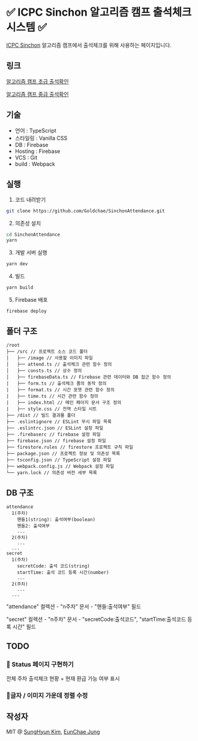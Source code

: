 # **✅ ICPC Sinchon 알고리즘 캠프 출석체크 시스템 ✅**

[ICPC Sinchon](https://icpc-sinchon.io/) 알고리즘 캠프에서 출석체크를 위해 사용하는 페이지입니다.

## 링크

[알고리즘 캠프 초급 출석확인](https://sinchonattendance.web.app)

[알고리즘 캠프 중급 출석확인](https://sinchonattendanceadvanced.web.app)

## 기술

- 언어 : TypeScript
- 스타일링 : Vanilla CSS
- DB : Firebase
- Hosting : Firebase
- VCS : Git
- build : Webpack

## 실행

1. 코드 내려받기

```bash
git clone https://github.com/Goldchae/SinchonAttendance.git
```

2. 의존성 설치

```bash
cd SinchonAttendance
yarn
```

3. 개발 서버 실행

```bash
yarn dev
```

4. 빌드

```bash
yarn build
```

5. Firebase 배포

```bash
firebase deploy
```

## 폴더 구조

```
/root
├── /src // 프로젝트 소스 코드 폴더
│   ├── /image // 사용할 이미지 파일
│   ├── attend.ts // 출석체크 관련 함수 정의
│   ├── consts.ts // 상수 정의
│   ├── firebaseData.ts // Firebase 관련 데이터와 DB 접근 함수 정의
|   ├── form.ts // 출석체크 폼의 동작 정의
|   ├── format.ts // 시간 포맷 관련 함수 정의
|   ├── time.ts // 시간 관련 함수 정의
|   ├── index.html // 메인 페이지 문서 구조 정의
|   ├── style.css // 전역 스타일 시트
├── /dist // 빌드 결과물 폴더
├── .eslintignore // ESLint 무시 파일 목록
├── .eslintrc.json // ESLint 설정 파일
├── .firebaserc // firebase 설정 파일
├── firebase.json // firebase 설정 파일
├── firestore.rules // firestore 프로젝트 규칙 파일
├── package.json // 프로젝트 정보 및 의존성 목록
├── tsconfig.json // TypeScript 설정 파일
├── webpack.config.js // Webpack 설정 파일
└── yarn.lock // 의존성 버전 세부 목록
```

## DB 구조

```
attendance
  1(주차)
    핸들1(string): 출석여부(boolean)
    핸들2: 출석여부
    ...
  2(주차)
    ...
  ...
secret
  1(주차)
    secretCode: 출석 코드(string)
    startTime: 출석 코드 등록 시간(number)
    ...
  2(주차)
    ...
  ...
```

"attendance" 컬렉션 - "n주차" 문서 - "핸들:출석여부" 필드

"secret" 컬렉션 - "n주차" 문서 - "secretCode:출석코드", "startTime:출석코드 등록 시간" 필드

## TODO

### 📍 Status 페이지 구현하기

전체 주차 출석체크 현황 + 현재 환급 가능 여부 표시

### 📍글자 / 이미지 가운데 정렬 수정

## 작성자

MIT @ [SungHyun Kim](https://witch.work/), [EunChae Jung](https://github.com/Goldchae)